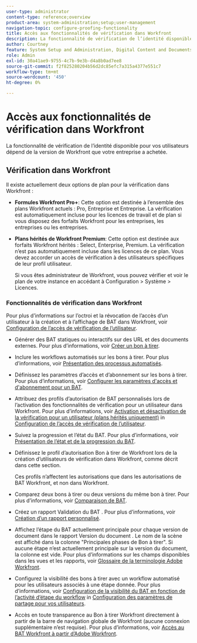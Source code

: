 ```yaml
---
user-type: administrator
content-type: reference;overview
product-area: system-administration;setup;user-management
navigation-topic: configure-proofing-functionality
title: Accès aux fonctionnalités de vérification dans Workfront
description: La fonctionnalité de vérification de l’identité disponible pour vos utilisateurs dépend de la version de Workfront que votre entreprise a achetée.
author: Courtney
feature: System Setup and Administration, Digital Content and Documents
role: Admin
exl-id: 30a41ae9-9755-4c7b-9e3b-d4a8b0ad7ee8
source-git-commit: f2f825280204b56d2dc85efc7a315a4377e551c7
workflow-type: tm+mt
source-wordcount: '450'
ht-degree: 0%

---
```


# Accès aux fonctionnalités de vérification dans Workfront

La fonctionnalité de vérification de l’identité disponible pour vos utilisateurs dépend de la version de Workfront que votre entreprise a achetée.

## Vérification dans Workfront

Il existe actuellement deux options de plan pour la vérification dans Workfront :

* **Formules Workfront Pro+**: Cette option est destinée à l’ensemble des plans Workfront actuels : Pro, Entreprise et Entreprise. La vérification est automatiquement incluse pour les licences de travail et de plan si vous disposez des forfaits Workfront pour les entreprises, les entreprises ou les entreprises.
* **Plans hérités de Workfront Premium**: Cette option est destinée aux forfaits Workfront hérités : Select, Enterprise, Premium. La vérification n’est pas automatiquement incluse dans les licences de ce plan. Vous devez accorder un accès de vérification à des utilisateurs spécifiques de leur profil utilisateur.

   Si vous êtes administrateur de Workfront, vous pouvez vérifier et voir le plan de votre instance en accédant à Configuration > Système > Licences.

### Fonctionnalités de vérification dans Workfront

Pour plus d’informations sur l’octroi et la révocation de l’accès d’un utilisateur à la création et à l’affichage de BAT dans Workfront, voir [Configuration de l’accès de vérification de l’utilisateur](../../../administration-and-setup/manage-workfront/configure-proofing/configure-a-users-proofing-access.md).

* Générer des BAT statiques ou interactifs sur des URL et des documents externes. Pour plus d’informations, voir [Créer un bon à tirer](../../../review-and-approve-work/proofing/creating-proofs-within-workfront/create-proofs--in-wf.md).
* Inclure les workflows automatisés sur les bons à tirer. Pour plus d’informations, voir [Présentation des processus automatisés](../../../review-and-approve-work/proofing/proofing-overview/automated-workflow.md).
* Définissez les paramètres d’accès et d’abonnement sur les bons à tirer. Pour plus d’informations, voir [Configurer les paramètres d&#39;accès et d&#39;abonnement pour un BAT](../../../review-and-approve-work/proofing/managing-proofs-within-workfront/configure-access-subscription-settings-proof.md).
* Attribuez des profils d’autorisation de BAT personnalisés lors de l’activation des fonctionnalités de vérification pour un utilisateur dans Workfront. Pour plus d’informations, voir [Activation et désactivation de la vérification pour un utilisateur (plans hérités uniquement)](../../../administration-and-setup/manage-workfront/configure-proofing/configure-a-users-proofing-access.md#enabling-and-disabling-proofing-for-a-user) in [Configuration de l’accès de vérification de l’utilisateur](../../../administration-and-setup/manage-workfront/configure-proofing/configure-a-users-proofing-access.md).
* Suivez la progression et l’état du BAT. Pour plus d’informations, voir [Présentation de l’état et de la progression du BAT](../../../review-and-approve-work/proofing/proofing-overview/view-progress-status-proof.md).
* Définissez le profil d’autorisation Bon à tirer de Workfront lors de la création d’utilisateurs de vérification dans Workfront, comme décrit dans cette section.

   Ces profils n’affectent les autorisations que dans les autorisations de BAT Workfront, et non dans Workfront.

* Comparez deux bons à tirer ou deux versions du même bon à tirer. Pour plus d’informations, voir [Comparaison de BAT](../../../review-and-approve-work/proofing/reviewing-proofs-within-workfront/review-a-proof/compare-proofs.md).
* Créez un rapport Validation du BAT . Pour plus d’informations, voir  [Création d’un rapport personnalisé](../../../reports-and-dashboards/reports/creating-and-managing-reports/create-custom-report.md).
* Affichez l’étape du BAT actuellement principale pour chaque version de document dans le rapport Version du document . Le nom de la scène est affiché dans la colonne &quot;Principales phases de Bon à tirer&quot;. Si aucune étape n’est actuellement principale sur la version du document, la colonne est vide. Pour plus d’informations sur les champs disponibles dans les vues et les rapports, voir [Glossaire de la terminologie Adobe Workfront](../../../workfront-basics/navigate-workfront/workfront-navigation/workfront-terminology-glossary.md).
* Configurez la visibilité des bons à tirer avec un workflow automatisé pour les utilisateurs associés à une étape donnée. Pour plus d’informations, voir [Configuration de la visibilité du BAT en fonction de l’activité d’étape du workflow](../../../administration-and-setup/manage-workfront/configure-proofing/configure-sharing-settings-users.md#configuring-proof-visibility-based-on-workflow-stage-activity) in  [Configuration des paramètres de partage pour vos utilisateurs](../../../administration-and-setup/manage-workfront/configure-proofing/configure-sharing-settings-users.md).
* Accès en toute transparence au Bon à tirer Workfront directement à partir de la barre de navigation globale de Workfront (aucune connexion supplémentaire n’est requise). Pour plus d’informations, voir [Accès au BAT Workfront à partir d’Adobe Workfront](../../../review-and-approve-work/proofing/managing-proofs-within-workfront/access-wf-proof-in-workfront.md).

<!--
>[!NOTE]
>
>There are some capabilities included in Workfront Proof standalone that are not included in Proofing in Workfront. To learn more, see [Standalone Workfront Proof to Integrated Proofing in Workfront overview](../../../administration-and-setup/manage-workfront/configure-proofing/move-to-proofing-in-workfront.md)
-->
